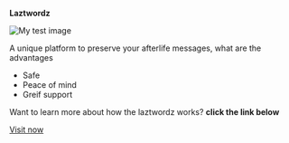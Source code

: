 <head>
  <p><Strong>Laztwordz</Strong></p>
<img src="https://www.laztwordz.in/logo.svg" alt="My test image" />
<p>A unique platform to preserve your afterlife messages, what are the advantages</p>
<ul>
  <li>Safe</li>
  <li>Peace of mind</li>
  <li>Greif support</li>
</ul>
  <p>Want to learn more about how the laztwordz works? <strong>click the link below</strong></p>
  
<a href="https://laztwordz.in/">Visit now</a>

</head>

